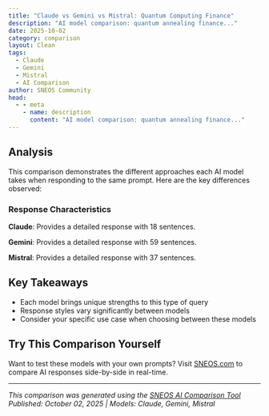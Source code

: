 ```yaml
---
title: "Claude vs Gemini vs Mistral: Quantum Computing Finance"
description: "AI model comparison: quantum annealing finance..."
date: 2025-10-02
category: comparison
layout: Clean
tags:
  - Claude
  - Gemini
  - Mistral
  - AI Comparison
author: SNEOS Community
head:
  - - meta
    - name: description
      content: "AI model comparison: quantum annealing finance..."
---
```


<ChatComparison
  title="Claude vs Gemini vs Mistral: Quantum Computing Finance"
  prompt="quantum annealing finance"
  :responses='{
    "Claude": "# Quantum Annealing in Finance\n\nQuantum annealing is emerging as a promising approach for solving complex optimization problems in finance. Here\u0027s an overview of its applications and current state:\n\n## What is Quantum Annealing?\n\nQuantum annealing uses quantum mechanical effects to find optimal solutions to combinatorial optimization problems by:\n- Starting with a simple quantum state\n- Gradually evolving the system toward the problem\u0027s ground state\n- Leveraging quantum tunneling to escape local minima\n\n## Key Financial Applications\n\n### 1. **Portfolio Optimization**\n- **Problem**: Selecting optimal asset allocations to maximize return while minimizing risk\n- **Quantum Advantage**: Can handle complex constraints and correlations between large numbers of assets\n- **Example**: Optimizing portfolios with hundreds of assets and multiple risk factors\n\n### 2. **Risk Management**\n- **Value at Risk (VaR) calculations**\n- **Stress testing** across multiple scenarios\n- **Credit risk assessment** with complex interdependencies\n\n### 3. **Algorithmic Trading**\n- **Execution optimization**: Finding optimal trade execution strategies\n- **Market making**: Optimizing bid-ask spreads and inventory management\n- **Arbitrage detection**: Identifying opportunities across multiple markets\n\n### 4. **Fraud Detection**\n- **Pattern recognition** in transaction networks\n- **Anomaly detection** in high-dimensional financial data\n- **Real-time monitoring** of suspicious activities\n\n## Current Industry Players\n\n### Quantum Computing Companies\n- **D-Wave Systems**: Leading quantum annealing hardware provider\n- **Rigetti Computing**: Gate-based quantum computing with optimization focus\n- **IonQ**: Trapped-ion quantum computers\n\n### Financial Institutions\n- **Goldman Sachs**: Researching quantum algorithms for derivatives pricing\n- **JPMorgan Chase**: Quantum computing research lab focusing on optimization\n- **Barclays**: Exploring quantum applications in risk management\n\n## Technical Challenges\n\n### 1. **Problem Formulation**\n- Converting financial problems into QUBO (Quadratic Unconstrained Binary Optimization) format\n- Handling continuous variables in discrete quantum systems\n- Managing problem size limitations\n\n### 2. **Hardware Limitations**\n- **Coherence time**: Quantum states are fragile\n- **Connectivity**: Limited qubit connections affect problem mapping\n- **Noise**: Current quantum devices are noisy intermediate-scale quantum (NISQ) devices\n\n### 3. **Classical Competition**\n- Many financial optimization problems are well-solved by classical algorithms\n- Quantum advantage not yet proven for most practical financial problems\n\n## Real-World Examples\n\n### Case Study 1: Portfolio Optimization at Biogen\n- Used D-Wave quantum annealer for pension fund optimization\n- Handled 60\u002B assets with realistic constraints\n- Achieved comparable results to classical methods with potential for scaling\n\n### Case Study 2: Fraud Detection\n- Applied quantum annealing to detect fraudulent patterns in credit card transactions\n- Modeled as a graph coloring problem\n- Showed promise for real-time applications\n\n## Future Prospects\n\n### Near-term (2-5 years)\n- **Hybrid algorithms** combining classical and quantum methods\n- **Proof-of-concept** demonstrations in specific niches\n- **Algorithm development** for financial-specific problems\n\n### Medium-term (5-10 years)\n- **Fault-tolerant** quantum computers\n- **Clear quantum advantage** for specific financial problems\n- **Integration** with existing financial infrastructure\n\n### Long-term (10\u002B years)\n- **General-purpose** quantum financial computing\n- **Real-time** quantum-enhanced trading systems\n- **Industry transformation** in quantitative finance\n\n## Getting Started\n\n### For Financial Institutions:\n1. **Education**: Train teams on quantum computing basics\n2. **Partnerships**: Collaborate with quantum computing companies\n3. **Pilot projects**: Start with small-scale optimization problems\n4. **Infrastructure**: Begin planning for quantum-classical hybrid systems\n\n### For Developers:\n1. **Learn quantum programming**: Tools like Qiskit, Cirq, or D-Wave\u0027s Ocean SDK\n2. **Study QUBO formulations**: Key skill for quantum annealing\n3. **Practice with simulators**: Before accessing real quantum hardware\n4. **Focus on optimization**: Core strength of current quantum systems\n\nWould you like me to dive deeper into any specific aspect of quantum annealing in finance, such as technical implementation details or specific use cases?",
    "Gemini": "Quantum annealing offers promising applications in the finance industry, although it\u0027s still in its early stages of development and practical implementation. Here\u0027s a breakdown of how it\u0027s being explored and its potential:\n\n**What is Quantum Annealing?**\n\n*   **Optimization Problem Solver:** Quantum annealing is a heuristic algorithm designed to find the global minimum of a complex, high-dimensional objective function. It\u0027s particularly well-suited for optimization problems with many possible solutions, where finding the best solution through classical methods can be computationally intractable.\n*   **Quantum Tunneling:** It leverages quantum mechanics, specifically the phenomenon of quantum tunneling.  Imagine a ball in a rugged landscape with many hills and valleys. Classical algorithms might get stuck in a local minimum (a valley that\u0027s not the deepest). Quantum annealing helps the \u0022quantum ball\u0022 tunnel through these barriers, increasing the chance of finding the true global minimum (the deepest valley).\n*   **Adiabatic Quantum Computation:** It\u0027s considered a form of adiabatic quantum computation, meaning it gradually transforms the system from a known initial state to a final state that encodes the solution to the optimization problem.\n*   **D-Wave Systems:** Currently, the primary hardware for quantum annealing is provided by D-Wave Systems.\n\n**Applications in Finance**\n\nHere are some areas where quantum annealing is being investigated and showing promise:\n\n*   **Portfolio Optimization:**\n    *   **Challenge:**  Modern portfolio theory involves balancing risk and return by selecting an optimal combination of assets.  This becomes computationally challenging as the number of assets grows, especially when considering constraints like diversification, transaction costs, and market impact.\n    *   **Quantum Annealing Solution:** Quantum annealing can be used to find the portfolio allocation that minimizes risk for a given target return (or maximizes return for a given risk level) subject to various constraints.  Researchers are exploring how it handles non-convex constraints and market frictions better than classical methods.\n    *   **Benefits:** Potentially higher returns, reduced risk, better diversification, and faster rebalancing.\n\n*   **Risk Management:**\n    *   **Challenge:**  Calculating Value-at-Risk (VaR) and Conditional Value-at-Risk (CVaR) for complex portfolios requires simulating many scenarios and finding the worst-case losses. Traditional Monte Carlo simulations can be slow and computationally expensive.\n    *   **Quantum Annealing Solution:** Quantum annealing can be used to find the tail of the loss distribution, thus enabling faster and more accurate VaR and CVaR calculations.  It could help identify hidden risks and improve risk management strategies.\n\n*   **Algorithmic Trading:**\n    *   **Challenge:**  Executing large trades without significantly impacting market prices requires sophisticated algorithms. These algorithms need to consider order book dynamics, market liquidity, and other factors.\n    *   **Quantum Annealing Solution:**  Quantum annealing could optimize order placement and execution strategies to minimize transaction costs and maximize profitability. It could be used to find the best sequence of orders to execute over time, considering real-time market data.\n\n*   **Fraud Detection:**\n    *   **Challenge:**  Detecting fraudulent transactions requires analyzing large datasets and identifying patterns that deviate from normal behavior.\n    *   **Quantum Annealing Solution:**  Quantum annealing can be used to identify complex relationships and anomalies in financial data, potentially improving fraud detection rates and reducing false positives.  This could involve finding the \u0022most anomalous\u0022 transaction patterns given historical data and known fraud cases.\n\n*   **Credit Scoring:**\n    *   **Challenge:** Building accurate credit scoring models requires identifying the most relevant factors that predict loan defaults.\n    *   **Quantum Annealing Solution:** Feature selection for credit scoring models: Quantum annealing can be used to select the most relevant features from a large set of potential predictors, leading to more accurate and robust credit scores.\n\n*   **Pricing and Hedging Derivatives:**\n    *   **Challenge:**  Pricing and hedging complex derivatives often involves solving computationally intensive optimization problems.\n    *   **Quantum Annealing Solution:**  Optimizing hedging strategies: Quantum annealing can be used to optimize the hedging strategy for a derivative portfolio, minimizing risk exposure and maximizing profit.\n\n**Advantages (Potential):**\n\n*   **Speed:**  For certain types of optimization problems, quantum annealing has the *potential* to outperform classical algorithms in terms of speed, especially as problem size increases. However, this is problem-dependent and depends on the specific hardware and software implementation.\n*   **Accuracy:** The ability to find the *global* optimum, not just a local optimum, can lead to more accurate solutions and better financial outcomes.\n*   **Handling Complexity:**  Quantum annealing can handle complex constraints and non-linear relationships that can be difficult for classical methods to address.\n*   **Exploring New Models:** The use of quantum annealing can lead to the development of entirely new financial models and strategies.\n\n**Challenges and Limitations:**\n\n*   **Hardware Limitations:**  Current quantum annealing hardware (e.g., D-Wave) is still limited in terms of the number of qubits, connectivity, and coherence.  This restricts the size and complexity of the problems that can be solved.\n*   **Programming Model:**  Quantum annealing requires a different programming paradigm than classical computing.  Formulating financial problems in a way that is suitable for quantum annealing can be challenging.\n*   **Noise and Errors:** Quantum systems are susceptible to noise and errors, which can affect the accuracy of the results.\n*   **Limited Practical Applications (Currently):** While there is a lot of research activity, there are few examples of quantum annealing being used in *production* financial systems. Most applications are still in the research and development phase.\n*   **Quantum Supremacy Still Under Debate:** Whether quantum annealing, as implemented by D-Wave, achieves a true \u0022quantum supremacy\u0022 (i.e., outperforming the best classical algorithms on a practical problem) is still debated within the scientific community.\n*   **Problem Formulation:** The need to map financial problems to a Quadratic Unconstrained Binary Optimization (QUBO) or Ising model is not always straightforward and can impact performance.\n\n**Future Outlook:**\n\nThe field of quantum annealing in finance is rapidly evolving.  As quantum hardware improves and the software ecosystem matures, we can expect to see more practical applications emerge.  The key areas of development are:\n\n*   **Hardware advancements:**  Increasing the number of qubits, improving qubit connectivity, and reducing noise in quantum annealing devices.\n*   **Algorithm development:** Developing more efficient and robust quantum annealing algorithms for financial problems.\n*   **Software tools:**  Creating user-friendly software tools and libraries that make it easier for financial professionals to use quantum annealing.\n*   **Hybrid algorithms:** Combining quantum annealing with classical algorithms to leverage the strengths of both approaches.\n*   **Benchmarking:** Developing standardized benchmarks to evaluate the performance of quantum annealing algorithms on financial problems.\n\n**In conclusion:**\n\nQuantum annealing is a promising, but still nascent, technology with the potential to revolutionize various aspects of the finance industry. While significant challenges remain, ongoing research and development are paving the way for more practical applications in the future. It\u0027s a field to watch closely as quantum computing continues to advance.  Keep in mind that most applications are currently proof-of-concept or research-oriented.\n",
    "Mistral": "Quantum annealing is a form of quantum computing that is particularly well-suited for solving optimization problems, which are common in finance. Here are a few areas where quantum annealing can be applied in finance:\n\n1. **Portfolio Optimization**: This is the process of selecting the best portfolio from a set of available investments. Quantum annealing can help find the optimal balance between risk and return by efficiently searching through a vast number of potential portfolios.\n\n2. **Risk Management**: Quantum annealing can be used to optimize Value at Risk (VaR) and Conditional Value at Risk (CVaR) calculations, which are crucial for understanding and managing financial risk.\n\n3. **Fraud Detection**: By optimizing anomaly detection models, quantum annealing can help identify unusual patterns or outliers that may indicate fraudulent activity.\n\n4. **Option Pricing**: Quantum annealing can be used to optimize models for pricing complex financial derivatives, such as options, which involve a large number of variables and potential outcomes.\n\n5. **Credit Scoring**: Quantum annealing can help optimize credit scoring models by improving the classification of creditworthiness, which can lead to better lending decisions.\n\n6. **Arbitrage Opportunities**: Quantum annealing can help identify arbitrage opportunities in the market by solving complex optimization problems that involve multiple assets and time periods.\n\n7. **Supply Chain Optimization**: In financial services, optimizing supply chains can involve managing cash flows, liquidity, and capital efficiently. Quantum annealing can help find optimal solutions for these complex problems.\n\n### How Quantum Annealing Works in Finance\n\nQuantum annealing leverages the principles of quantum mechanics to find the global minimum of a complex energy landscape, which corresponds to the optimal solution of an optimization problem. Here\u2019s a simplified overview of the process:\n\n1. **Problem Formulation**: The financial problem is formulated as an optimization problem, often in the form of a Quadratic Unconstrained Binary Optimization (QUBO) problem.\n\n2. **Mapping to Quantum System**: The QUBO problem is mapped onto a quantum system, where the variables are represented by qubits and the objective function is represented by the Hamiltonian of the system.\n\n3. **Annealing Process**: The quantum system is initialized in a known state and then slowly evolved (annealed) towards the ground state of the Hamiltonian, which corresponds to the optimal solution of the original problem.\n\n4. **Measurement**: The final state of the quantum system is measured to obtain the solution to the optimization problem.\n\n### Benefits of Quantum Annealing in Finance\n\n- **Speed**: Quantum annealing can potentially solve complex optimization problems much faster than classical algorithms.\n- **Scalability**: Quantum annealers can handle large-scale problems that are infeasible for classical computers.\n- **Accuracy**: Quantum annealing can find more accurate solutions by exploring a larger solution space more efficiently.\n\n### Challenges and Considerations\n\n- **Hardware Limitations**: Current quantum annealers have limitations in terms of qubit count, coherence time, and connectivity, which can affect their performance.\n- **Noise and Errors**: Quantum systems are susceptible to noise and errors, which can degrade the quality of the solutions.\n- **Algorithm Development**: Developing efficient quantum algorithms for specific financial problems requires expertise in both quantum computing and finance.\n\n### Companies and Research\n\nSeveral companies and research institutions are actively exploring the use of quantum annealing in finance. For example:\n\n- **D-Wave Systems**: A leading provider of quantum annealing hardware and software.\n- **IBM Quantum**: Offers quantum computing solutions, including quantum annealing, for various industries.\n- **Fujitsu**: Provides quantum-inspired computing solutions that can be used for financial optimization problems.\n\nIn summary, quantum annealing holds significant promise for solving complex optimization problems in finance, potentially leading to more efficient and accurate financial models and decision-making processes."
  }'
  published-date="12:48"
/>

## Analysis

This comparison demonstrates the different approaches each AI model takes when responding to the same prompt. Here are the key differences observed:

### Response Characteristics

**Claude**: Provides a detailed response with 18 sentences. 

**Gemini**: Provides a detailed response with 59 sentences. 

**Mistral**: Provides a detailed response with 37 sentences. 

## Key Takeaways

- Each model brings unique strengths to this type of query
- Response styles vary significantly between models
- Consider your specific use case when choosing between these models

## Try This Comparison Yourself

Want to test these models with your own prompts? Visit [SNEOS.com](https://sneos.com) to compare AI responses side-by-side in real-time.

---

*This comparison was generated using the [SNEOS AI Comparison Tool](https://sneos.com)*
*Published: October 02, 2025 | Models: Claude, Gemini, Mistral*
